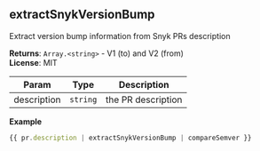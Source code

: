 <a name="module_extractSnykVersionBump"></a>

## extractSnykVersionBump
Extract version bump information from Snyk PRs description

**Returns**: <code>Array.&lt;string&gt;</code> - V1 (to) and V2 (from)  
**License**: MIT  

| Param | Type | Description |
| --- | --- | --- |
| description | <code>string</code> | the PR description |

**Example**  
```js
{{ pr.description | extractSnykVersionBump | compareSemver }}
```
